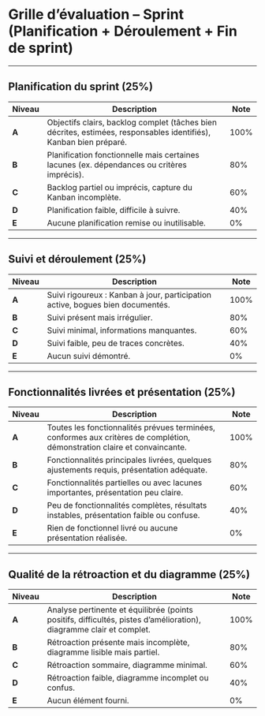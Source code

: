 # Grille d’évaluation – Sprint (Planification + Déroulement + Fin de sprint)

---

## Planification du sprint (25%)

| Niveau | Description                                                                 | Note |
|--------|-----------------------------------------------------------------------------|------|
| **A**  | Objectifs clairs, backlog complet (tâches bien décrites, estimées, responsables identifiés), Kanban bien préparé. | 100% |
| **B**  | Planification fonctionnelle mais certaines lacunes (ex. dépendances ou critères imprécis). | 80% |
| **C**  | Backlog partiel ou imprécis, capture du Kanban incomplète.                   | 60% |
| **D**  | Planification faible, difficile à suivre.                                   | 40% |
| **E**  | Aucune planification remise ou inutilisable.                                | 0%  |

---

## Suivi et déroulement (25%)

| Niveau | Description                                                                 | Note |
|--------|-----------------------------------------------------------------------------|------|
| **A**  | Suivi rigoureux : Kanban à jour, participation active, bogues bien documentés. | 100% |
| **B**  | Suivi présent mais irrégulier.                                              | 80% |
| **C**  | Suivi minimal, informations manquantes.                                     | 60% |
| **D**  | Suivi faible, peu de traces concrètes.                                      | 40% |
| **E**  | Aucun suivi démontré.                                                       | 0%  |

---

## Fonctionnalités livrées et présentation (25%)

| Niveau | Description                                                                 | Note |
|--------|-----------------------------------------------------------------------------|------|
| **A**  | Toutes les fonctionnalités prévues terminées, conformes aux critères de complétion, démonstration claire et convaincante. | 100% |
| **B**  | Fonctionnalités principales livrées, quelques ajustements requis, présentation adéquate. | 80% |
| **C**  | Fonctionnalités partielles ou avec lacunes importantes, présentation peu claire. | 60% |
| **D**  | Peu de fonctionnalités complètes, résultats instables, présentation faible ou confuse. | 40% |
| **E**  | Rien de fonctionnel livré ou aucune présentation réalisée.                  | 0%  |

---

## Qualité de la rétroaction et du diagramme (25%)

| Niveau | Description                                                                 | Note |
|--------|-----------------------------------------------------------------------------|------|
| **A**  | Analyse pertinente et équilibrée (points positifs, difficultés, pistes d’amélioration), diagramme clair et complet. | 100% |
| **B**  | Rétroaction présente mais incomplète, diagramme lisible mais partiel.        | 80% |
| **C**  | Rétroaction sommaire, diagramme minimal.                                    | 60% |
| **D**  | Rétroaction faible, diagramme incomplet ou confus.                          | 40% |
| **E**  | Aucun élément fourni.                                                       | 0%  |
